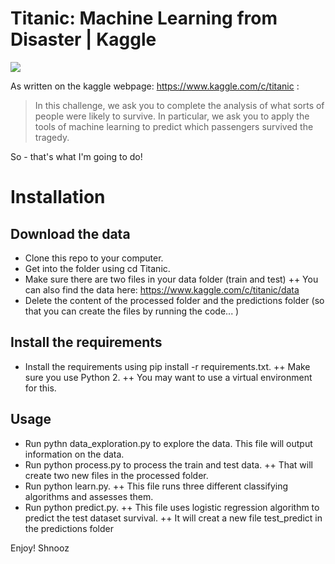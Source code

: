 # Titanic: Machine Learning from Disaster | Kaggle

![](https://wallpapercave.com/wp/haWUUOd.jpg?raw=true)

 As written on the kaggle webpage: https://www.kaggle.com/c/titanic :
 > In this challenge, we ask you to complete the analysis of what sorts of people were likely to survive. In particular, we ask you to apply the tools of machine learning to predict which passengers survived the tragedy.

 So - that's what I'm going to do!

# Installation
## Download the data
+ Clone this repo to your computer.
+ Get into the folder using cd Titanic.
+ Make sure there are two files in your data folder (train and test)
++ You can also find the data here: https://www.kaggle.com/c/titanic/data
+ Delete the content of the processed folder and the predictions folder (so that you can create the files by running the code... )

## Install the requirements
+ Install the requirements using pip install -r requirements.txt. 
++ Make sure you use Python 2.
++ You may want to use a virtual environment for this.

## Usage
+ Run pythn data_exploration.py to explore the data. This file will output information on the data.
+ Run python process.py to process the train and test data. 
++ That will create two new files in the processed folder.
+ Run python learn.py.
++ This file runs three different classifying algorithms and assesses them.
+ Run python predict.py.
++ This file uses logistic regression algorithm to predict the test dataset survival.
++ It will creat a new file test_predict in the predictions folder

Enjoy!
Shnooz
